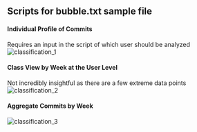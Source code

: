 ## Scripts for bubble.txt sample file

#### Individual Profile of Commits 
Requires an input in the script of which user should be analyzed
![classification_1](https://user-images.githubusercontent.com/31293179/31738719-934ee108-b419-11e7-97be-4ac1507062ba.png)

#### Class View by Week at the User Level
Not incredibly insightful as there are a few extreme data points 
![classification_2](https://user-images.githubusercontent.com/31293179/31739113-de66510c-b41a-11e7-9aa2-e63a87661645.png)

#### Aggregate Commits by Week
![classification_3](https://user-images.githubusercontent.com/31293179/31738721-9374a690-b419-11e7-8594-a43fe1370739.png)
